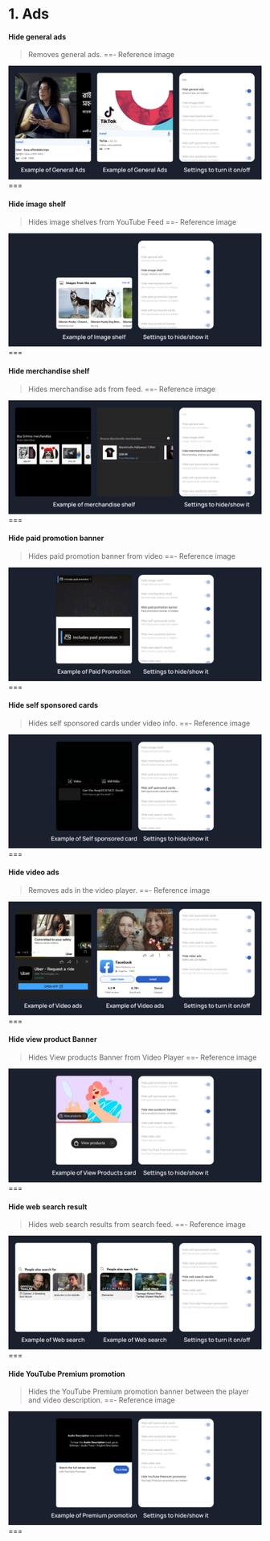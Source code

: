 # 1. Ads

#### Hide general ads
> Removes general ads.
==- Reference image
<img src="/assets/youtube/ads/hide-general-ads.jpg" >
===

#### Hide image shelf
>Hides image shelves from YouTube Feed
==- Reference image
<img src="/assets/youtube/ads/hide-image-shelf.jpg" >
===

#### Hide merchandise shelf
>Hides merchandise ads from feed.
==- Reference image
<img src="/assets/youtube/ads/hide-merchandise-shelf.jpg" >
===

#### Hide paid promotion banner
>Hides paid promotion banner from video
==- Reference image
<img src="/assets/youtube/ads/hide-paid-promotion-banner.jpg" >
===

#### Hide self sponsored cards
>Hides self sponsored cards under video info.
==- Reference image
<img src="/assets/youtube/ads/hide-self-sponsored-card.jpg" >
===

#### Hide video ads
>Removes ads in the video player.
==- Reference image
<img src="/assets/youtube/ads/hide-video-ads.jpg" >
===

#### Hide view product Banner
>Hides View products Banner from Video Player
==- Reference image
<img src="/assets/youtube/ads/hide-view-products-banner.jpg" >
===

#### Hide web search result
>Hides web search results from search feed.
==- Reference image
<img src="/assets/youtube/ads/hide-web-search-result.jpg" >
===

#### Hide YouTube Premium promotion
>Hides the YouTube Premium promotion banner between the player and video description.
==- Reference image
<img src="/assets/youtube/ads/hide-get-premium.jpg" >
===